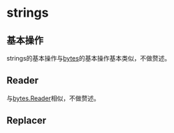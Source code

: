 # strings

## 基本操作

strings的基本操作与[bytes](../bytes/README.md)的基本操作基本类似，不做赘述。

## Reader

与[bytes.Reader](../bytes/README.md#reader)相似，不做赘述。

## Replacer
